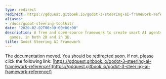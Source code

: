 ```yaml
---
type: redirect
redirect: https://gdquest.gitbook.io/godot-3-steering-ai-framework-reference/
aliases:
- /docs/godot-steering-toolkit/
date: "2020-02-02T00:00:00+00:00"
description: A free and open-source framework to create smart AI agents for your Godot
  games, in both 2D and in 3D.
title: Godot Steering AI Framework
---
```


The documentation moved. You should be redirected soon. If not, please click the following link: [https://gdquest.gitbook.io/godot-3-steering-ai-framework-reference/](https://gdquest.gitbook.io/godot-3-steering-ai-framework-reference/)
